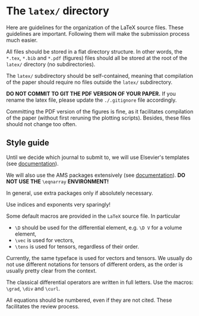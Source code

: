 # The `latex/` directory

Here are guidelines for the organization of the LaTeX source files. These
guidelines are important. Following them will make the submission process much
easier.

All files should be stored in a flat directory structure. In other words, the
`*.tex`, `*.bib` and `*.pdf` (figures) files should all be stored at the root of
the `latex/` directory (no subdirectories).

The `latex/` subdirectory should be self-contained, meaning that compilation of
the paper should require no files outside the `latex/` subdirectory.

**DO NOT COMMIT TO GIT THE PDF VERSION OF YOUR PAPER.** If you rename the latex
file, please update the `./.gitignore` file accordingly.

Committing the PDF version of the figures is fine, as it facilitates compilation
of the paper (without first reruning the plotting scripts). Besides, these files
should not change too often.

## Style guide

Until we decide which journal to submit to, we will use Elsevier's templates
(see
[documentation](https://www.elsevier.com/authors/author-schemas/latex-instructions)).

We will also use the AMS packages extensively (see
[documentation](https://ctan.crest.fr/tex-archive/macros/latex/required/amsmath/amsldoc.pdf)). **DO NOT USE THE** `\eqnarray` **ENVIRONMENT!**

In general, use extra packages only if absolutely necessary.

Use indices and exponents very sparingly!

Some default macros are provided in the `LaTeX` source file. In particular

- `\D` should be used for the differential element, e.g. `\D V` for a volume
  element,
- `\vec` is used for vectors,
- `\tens` is used for tensors, regardless of their order.

Currently, the same typeface is used for vectors and tensors. We usually do not
use different notations for tensors of different orders, as the order is usually
pretty clear from the context.

The classical differential operators are written in full letters. Use the
macros: `\grad`, `\div` and `\curl`.

All equations should be numbered, even if they are not cited. These facilitates
the review process.

<!-- Local Variables: -->
<!-- fill-column: 80 -->
<!-- End: -->
